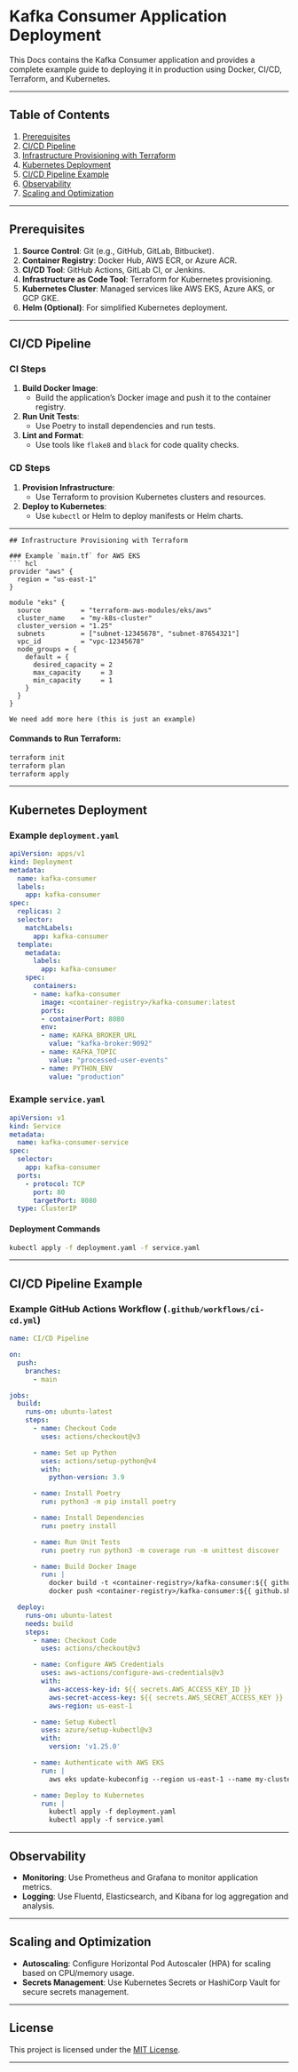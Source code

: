 


# Kafka Consumer Application Deployment

This Docs contains the Kafka Consumer application and provides a complete example guide to deploying it in production using Docker, CI/CD, Terraform, and Kubernetes.

---

## Table of Contents
1. [Prerequisites](#prerequisites)
2. [CI/CD Pipeline](#cicd-pipeline)
3. [Infrastructure Provisioning with Terraform](#infrastructure-provisioning-with-terraform)
4. [Kubernetes Deployment](#kubernetes-deployment)
5. [CI/CD Pipeline Example](#cicd-pipeline-example)
6. [Observability](#observability)
7. [Scaling and Optimization](#scaling-and-optimization)

---

## Prerequisites
1. **Source Control**: Git (e.g., GitHub, GitLab, Bitbucket).
2. **Container Registry**: Docker Hub, AWS ECR, or Azure ACR.
3. **CI/CD Tool**: GitHub Actions, GitLab CI, or Jenkins.
4. **Infrastructure as Code Tool**: Terraform for Kubernetes provisioning.
5. **Kubernetes Cluster**: Managed services like AWS EKS, Azure AKS, or GCP GKE.
6. **Helm (Optional)**: For simplified Kubernetes deployment.

---

## CI/CD Pipeline

### CI Steps
1. **Build Docker Image**:
   - Build the application’s Docker image and push it to the container registry.
2. **Run Unit Tests**:
   - Use Poetry to install dependencies and run tests.
3. **Lint and Format**:
   - Use tools like `flake8` and `black` for code quality checks.

### CD Steps
1. **Provision Infrastructure**:
   - Use Terraform to provision Kubernetes clusters and resources.
2. **Deploy to Kubernetes**:
   - Use `kubectl` or Helm to deploy manifests or Helm charts.

---
```
## Infrastructure Provisioning with Terraform

### Example `main.tf` for AWS EKS
``` hcl
provider "aws" {
  region = "us-east-1"
}

module "eks" {
  source          = "terraform-aws-modules/eks/aws"
  cluster_name    = "my-k8s-cluster"
  cluster_version = "1.25"
  subnets         = ["subnet-12345678", "subnet-87654321"]
  vpc_id          = "vpc-12345678"
  node_groups = {
    default = {
      desired_capacity = 2
      max_capacity     = 3
      min_capacity     = 1
    }
  }
}

We need add more here (this is just an example)
```

#### Commands to Run Terraform:
```bash
terraform init
terraform plan
terraform apply
```

---

## Kubernetes Deployment

### Example `deployment.yaml`
```yaml
apiVersion: apps/v1
kind: Deployment
metadata:
  name: kafka-consumer
  labels:
    app: kafka-consumer
spec:
  replicas: 2
  selector:
    matchLabels:
      app: kafka-consumer
  template:
    metadata:
      labels:
        app: kafka-consumer
    spec:
      containers:
      - name: kafka-consumer
        image: <container-registry>/kafka-consumer:latest
        ports:
        - containerPort: 8080
        env:
        - name: KAFKA_BROKER_URL
          value: "kafka-broker:9092"
        - name: KAFKA_TOPIC
          value: "processed-user-events"
        - name: PYTHON_ENV
          value: "production"
```

### Example `service.yaml`
```yaml
apiVersion: v1
kind: Service
metadata:
  name: kafka-consumer-service
spec:
  selector:
    app: kafka-consumer
  ports:
    - protocol: TCP
      port: 80
      targetPort: 8080
  type: ClusterIP
```

#### Deployment Commands
```bash
kubectl apply -f deployment.yaml -f service.yaml
```

---

## CI/CD Pipeline Example

### Example GitHub Actions Workflow (`.github/workflows/ci-cd.yml`)
```yaml
name: CI/CD Pipeline

on:
  push:
    branches:
      - main

jobs:
  build:
    runs-on: ubuntu-latest
    steps:
      - name: Checkout Code
        uses: actions/checkout@v3

      - name: Set up Python
        uses: actions/setup-python@v4
        with:
          python-version: 3.9

      - name: Install Poetry
        run: python3 -m pip install poetry

      - name: Install Dependencies
        run: poetry install

      - name: Run Unit Tests
        run: poetry run python3 -m coverage run -m unittest discover

      - name: Build Docker Image
        run: |
          docker build -t <container-registry>/kafka-consumer:${{ github.sha }} .
          docker push <container-registry>/kafka-consumer:${{ github.sha }}

  deploy:
    runs-on: ubuntu-latest
    needs: build
    steps:
      - name: Checkout Code
        uses: actions/checkout@v3

      - name: Configure AWS Credentials
        uses: aws-actions/configure-aws-credentials@v3
        with:
          aws-access-key-id: ${{ secrets.AWS_ACCESS_KEY_ID }}
          aws-secret-access-key: ${{ secrets.AWS_SECRET_ACCESS_KEY }}
          aws-region: us-east-1

      - name: Setup Kubectl
        uses: azure/setup-kubectl@v3
        with:
          version: 'v1.25.0'

      - name: Authenticate with AWS EKS
        run: |
          aws eks update-kubeconfig --region us-east-1 --name my-cluster

      - name: Deploy to Kubernetes
        run: |
          kubectl apply -f deployment.yaml
          kubectl apply -f service.yaml

```

---

## Observability

- **Monitoring**: Use Prometheus and Grafana to monitor application metrics.
- **Logging**: Use Fluentd, Elasticsearch, and Kibana for log aggregation and analysis.

---

## Scaling and Optimization

- **Autoscaling**: Configure Horizontal Pod Autoscaler (HPA) for scaling based on CPU/memory usage.
- **Secrets Management**: Use Kubernetes Secrets or HashiCorp Vault for secure secrets management.

---

## License
This project is licensed under the [MIT License](LICENSE).

---

